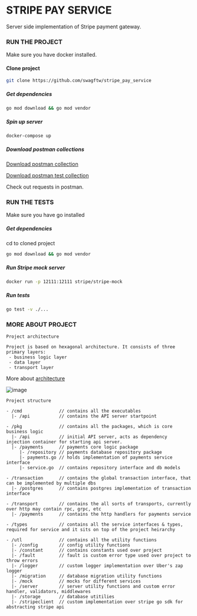 # STRIPE PAY SERVICE


Server side implementation of Stripe payment gateway.

### RUN THE PROJECT

Make sure you have docker installed.

#### Clone project

```bash
git clone https://github.com/swagftw/stripe_pay_service
```

##### Get dependencies

```bash
go mod download && go mod vendor
```

##### Spin up server

```bash
docker-compose up
```

##### Download postman collections

[Download postman collection](https://www.getpostman.com/collections/e63b9ec893946fcc55df)

[Download postman test collection](https://www.getpostman.com/collections/5afac639f2c0f2d4b593)

Check out requests in postman.

### RUN THE TESTS

Make sure you have go installed


##### Get dependencies
cd to cloned project

```bash
go mod download && go mod vendor
```

##### Run Stripe mock server

```bash
docker run -p 12111:12111 stripe/stripe-mock
```

##### Run tests

```bash
go test -v ./...
```

### MORE ABOUT PROJECT
`Project architecture`

```
Project is based on hexagonal architecture. It consists of three primary layers:
 - business logic layer
 - data layer
 - transport layer
```
More about [architecture](https://netflixtechblog.com/ready-for-changes-with-hexagonal-architecture-b315ec967749)

![image](https://miro.medium.com/max/1400/1*NfFzI7Z-E3ypn8ahESbDzw.png "hey")

`Project structure`

```
- /cmd              // contains all the executables
  |- /api           // contains the API server startpoint
  
- /pkg              // contains all the packages, which is core business logic
  |- /api           // initial API server, acts as dependency injection container for starting api server.
  |- /payments      // payments core logic package
     |- /repository // payments database repository package
     |- payments.go // holds implementation of payments service interface
     |- service.go  // contains repository interface and db models
       
- /transaction      // contains the global transaction interface, that can be implemented by multiple dbs
  |- /postgres      // contains postgres implementation of transaction interface
  
- /transport        // contains the all sorts of transports, currently over http may contain rpc, grpc, etc
  |- /payments      // contains the http handlers for payments service
    
- /types            // contains all the service interfaces & types, required for service and it sits on top of the project heirarchy
 
- /utl              // contains all the utility functions
  |- /config        // config utility functions
  |- /constant      // contains constants used over project
  |- /fault         // fault is custom error type used over project to throw errors 
  |- /logger        // custom logger implementation over Uber's zap logger
  |- /migration     // database migration utility functions
  |- /mock          // mocks for different services
  |- /server        // server utility functions and custom error handler, validators, middlewares     
  |- /storage       // database utitilies
  |- /stripeclient  // custom implementation over stripe go sdk for abstracting stripe api
```
